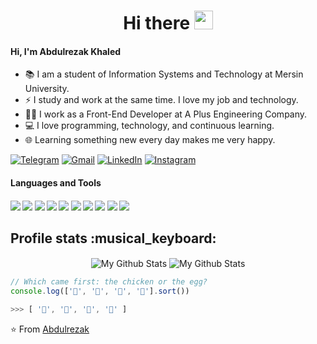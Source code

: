 <h1 align="Center" color="teal">  Hi there <img src="https://media.giphy.com/media/WUlplcMpOCEmTGBtBW/giphy.gif" width="30"> </h1>

<h4> Hi, I'm Abdulrezak Khaled </h4>

- 📚 I am a student of Information Systems and Technology at Mersin University.
- ⚡ I study and work at the same time. I love my job and technology.
- 👨‍💻 I work as a Front-End Developer at A Plus Engineering Company.
- 💻 I love programming, technology, and continuous learning.
- 🌐 Learning something new every day makes me very happy.



[![Telegram](https://img.shields.io/badge/-TELEGRAM-2CA5E0?style=for-the-badge&logo=telegram&logoColor=white)](https://t.me/ax729)
[![Gmail](https://img.shields.io/badge/-GMAIL-D14836?style=for-the-badge&logo=gmail&logoColor=white)](mailto:abdulrezak.khaled@gmail.com)
[![LinkedIn](https://img.shields.io/badge/-LINKEDIN-0077B5?style=for-the-badge&logo=linkedin&logoColor=white)](https://www.linkedin.com/in/abdulrezak-khaled)
[![Instagram](https://img.shields.io/badge/Instagram-E4405F?style=for-the-badge&logo=instagram&logoColor=white)](https://www.instagram.com/abodk7aled/)


<h4> Languages and Tools <h4/>
<div style="display: inline-block;">
<img src = "https://img.shields.io/badge/-HTML5-E34F26?style=flat&logo=html5&logoColor=white"> 
<img src = "https://img.shields.io/badge/-CSS3-1572B6?style=flat&logo=css3&logoColor=white">
<img src="https://img.shields.io/badge/-Bootstrap-563D7C?style=flat&logo=bootstrap&logoColor=white">
<img src="https://img.shields.io/badge/-JavaScript-eed718?style=flat&logo=javascript&logoColor=ffffff">
<img src="https://img.shields.io/badge/-React-000000?style=flat&logo=react&logoColor=00c8ff">
<img src="https://img.shields.io/badge/-Node.js-3C873A?style=flat&logo=Node.js&logoColor=white">
<img src="http://img.shields.io/badge/-Git-F1502F?style=flat&logo=git&logoColor=FFFFFF">
<img src="http://img.shields.io/badge/-Github-000000?style=flat&logo=github&logoColor=FFFFFF">
<img src="https://img.shields.io/badge/-%20C++-659ad2?style=flat&logo=2B%2B&logoColor=ffffff">
<img src="https://img.shields.io/badge/-Python-black?style=flat&logo=python&logoColor=white"> 
</div>


<h2>Profile stats :musical_keyboard:</h2>

<p align="center" margin="10px">
<img align="center" src="https://github-readme-stats.vercel.app/api/top-langs/?username=Abodk7aled&layout=compact&theme=radical" alt="My Github Stats">
<img align="center" src="https://github-readme-stats.vercel.app/api?username=Abodk7aled&&show_icons=true&theme=radical&count_private=true&include_all_commits=true" alt="My Github Stats">
</p>



```javascript
// Which came first: the chicken or the egg?
console.log(['🥚', '🐣', '🐥', '🐔'].sort())

>>> [ '🐔', '🐣', '🐥', '🥚' ]
```

⭐️ From [Abdulrezak](https://github.com/Abodk7aled)

